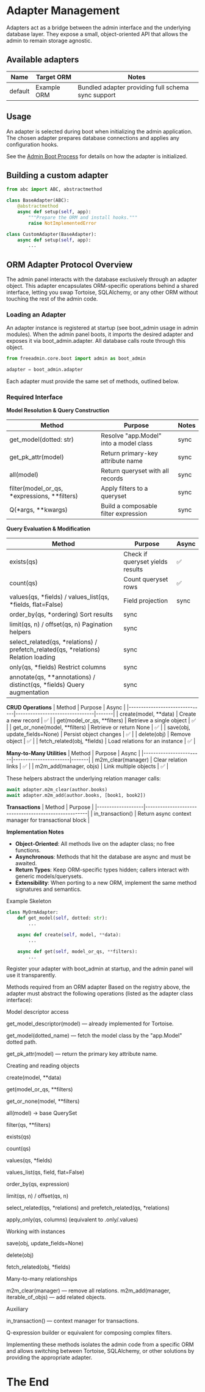 # Adapter Management

Adapters act as a bridge between the admin interface and the underlying database layer. They expose a small, object-oriented API that allows the admin to remain storage agnostic.

## Available adapters

| Name    | Target ORM  | Notes                                             |
|---------|-------------|---------------------------------------------------|
| default | Example ORM | Bundled adapter providing full schema sync support |

## Usage

An adapter is selected during boot when initializing the admin application. The chosen adapter prepares database connections and applies any configuration hooks.

See the [Admin Boot Process](boot.md#adapter-selection) for details on how the adapter is initialized.

## Building a custom adapter

```python
from abc import ABC, abstractmethod

class BaseAdapter(ABC):
    @abstractmethod
    async def setup(self, app):
        """Prepare the ORM and install hooks."""
        raise NotImplementedError

class CustomAdapter(BaseAdapter):
    async def setup(self, app):
        ...
```

## ORM Adapter Protocol Overview
The admin panel interacts with the database exclusively through an adapter object.
This adapter encapsulates ORM-specific operations behind a shared interface, letting you swap Tortoise, SQLAlchemy, or any other ORM without touching the rest of the admin code.

### Loading an Adapter
An adapter instance is registered at startup (see boot_admin usage in admin modules).
When the admin panel boots, it imports the desired adapter and exposes it via boot_admin.adapter.
All database calls route through this object.

```python
from freeadmin.core.boot import admin as boot_admin

adapter = boot_admin.adapter
```

Each adapter must provide the same set of methods, outlined below.

### Required Interface

**Model Resolution & Query Construction**

| Method                 | Purpose                                    | Notes |
|------------------------|--------------------------------------------|-------|
| get_model(dotted: str) | Resolve "app.Model" into a model class     | sync  |
| get_pk_attr(model)     | Return primary-key attribute name          | sync  |
| all(model)             | Return queryset with all records           | sync  |
| filter(model_or_qs, *expressions, **filters) | Apply filters to a queryset | sync  |
| Q(*args, **kwargs)     | Build a composable filter expression       | sync  |

**Query Evaluation & Modification**

| Method                 | Purpose                                    | Async |
|------------------------|--------------------------------------------|-------|
| exists(qs)             | Check if queryset yields results           |  ✅  |
| count(qs)              | Count queryset rows                        |  ✅  |
| values(qs, *fields) / values_list(qs, *fields, flat=False) | Field projection	| sync |
| order_by(qs, *ordering)	Sort results	| sync |
| limit(qs, n) / offset(qs, n)	Pagination helpers	| sync |
| select_related(qs, *relations) / prefetch_related(qs, *relations)	Relation loading	| sync |
| only(qs, *fields)	Restrict columns	| sync |
| annotate(qs, **annotations) / distinct(qs, *fields)	Query augmentation	| sync |

**CRUD Operations**
| Method                        | Purpose                        | Async |
|-------------------------------|--------------------------------|-------|
| create(model, **data)         | Create a new record            |   ✅ |
| get(model_or_qs, **filters)   | Retrieve a single object       |   ✅ |
| get_or_none(model, **filters) | Retrieve or return None        |   ✅ |
| save(obj, update_fields=None) | Persist object changes         |   ✅ |
| delete(obj)                   | Remove object                  |   ✅ |
| fetch_related(obj, *fields)   | Load relations for an instance |   ✅ |

**Many-to-Many Utilities**
| Method                 | Purpose               | Async |
|------------------------|-----------------------|-------|
| m2m_clear(manager)     | Clear relation links  |   ✅  |
| m2m_add(manager, objs) | Link multiple objects |   ✅  |

These helpers abstract the underlying relation manager calls:

```python
await adapter.m2m_clear(author.books)
await adapter.m2m_add(author.books, [book1, book2])
```

**Transactions**
| Method                 | Purpose                                         |
|-------------------|------------------------------------------------------|
| in_transaction()  | Return async context manager for transactional block |

**Implementation Notes**
* **Object-Oriented**: All methods live on the adapter class; no free functions.
* **Asynchronous**: Methods that hit the database are async and must be awaited.
* **Return Types**: Keep ORM-specific types hidden; callers interact with generic models/querysets.
* **Extensibility**: When porting to a new ORM, implement the same method signatures and semantics.

Example Skeleton

```python
class MyOrmAdapter:
    def get_model(self, dotted: str):
        ...

    async def create(self, model, **data):
        ...

    async def get(self, model_or_qs, **filters):
        ...
```

Register your adapter with boot_admin at startup, and the admin panel will use it transparently.



Methods required from an ORM adapter
Based on the registry above, the adapter must abstract the following operations (listed as the adapter class interface):

Model descriptor access

get_model_descriptor(model) — already implemented for Tortoise.

get_model(dotted_name) — fetch the model class by the "app.Model" dotted path.

get_pk_attr(model) — return the primary key attribute name.

Creating and reading objects

create(model, **data)

get(model_or_qs, **filters)

get_or_none(model, **filters)

all(model) → base QuerySet

filter(qs, **filters)

exists(qs)

count(qs)

values(qs, *fields)

values_list(qs, field, flat=False)

order_by(qs, expression)

limit(qs, n) / offset(qs, n)

select_related(qs, *relations) and prefetch_related(qs, *relations)

apply_only(qs, columns) (equivalent to .only/.values)

Working with instances

save(obj, update_fields=None)

delete(obj)

fetch_related(obj, *fields)

Many-to-many relationships

m2m_clear(manager) — remove all relations.
m2m_add(manager, iterable_of_objs) — add related objects.

Auxiliary

in_transaction() — context manager for transactions.

Q-expression builder or equivalent for composing complex filters.

Implementing these methods isolates the admin code from a specific ORM and allows switching between Tortoise, SQLAlchemy, or other solutions by providing the appropriate adapter.

# The End

